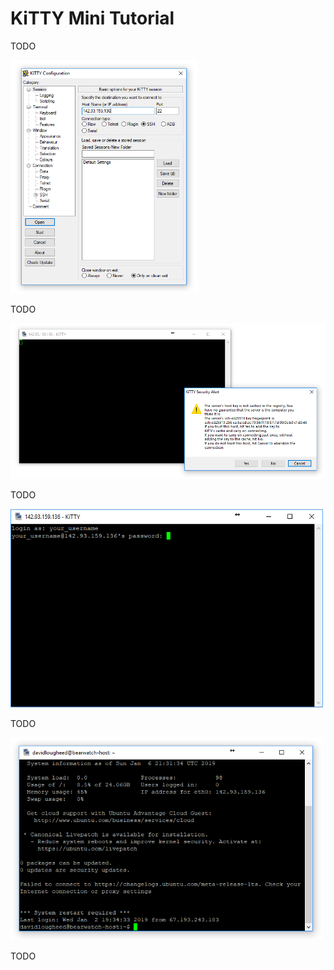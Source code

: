 # KiTTY Mini Tutorial

TODO

<img src="../images/kitty1.png" width="300">

TODO

<img src="../images/kitty2.png" width="600">

TODO

<img src="../images/kitty3.png" width="500">

TODO

<img src="../images/kitty4.png" width="500">

TODO
